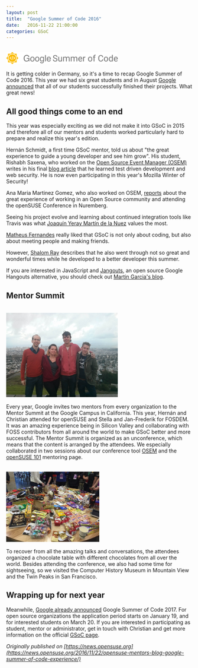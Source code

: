 ```yaml
---
layout: post
title:  "Google Summer of Code 2016"
date:   2016-11-22 21:00:00
categories: GSoC
---
```


<br>
  <img src="/img/gsoc.png" alt="Google Summer of Code" style="max-width: 60%; margin: 0 auto;" class="img-responsive"/>
<br>

It is getting colder in Germany, so it's a time to recap Google Summer of Code 2016. 
This year we had six great students and in August [Google announced](https://summerofcode.withgoogle.com/archive/2016/organizations/5377981685956608/) that all of our students successfully finished their projects. 
What great news!

## All good things come to an end
This year was especially exciting as we did not make it into GSoC in 2015 and therefore all of our mentors and students worked particularly hard to prepare and realize this year's edition.

Hernán Schmidt, a first time GSoC mentor, told us about "the great experience to guide a young developer and see him grow". 
His student, Rishabh Saxena, who worked on the [Open Source Event Manager (OSEM)](http://osem.io/) writes in his final [blog article](https://rishabhstr.wordpress.com/2016/08/14/gsoc-16-last-week/) that he learned test driven development and web security. 
He is now even participating in this year's Mozilla Winter of Security!

Ana Maria Martinez Gomez, who also worked on OSEM, [reports](https://gsocwithopensuse.wordpress.com/2016/08/23/gsoc-comes-to-an-end/) about the great experience of working in an Open Source community and attending the openSUSE Conference in Nuremberg.

Seeing his project evolve and learning about continued integration tools like Travis was what [Joaquín Yeray Martín de la Nuez](https://joaquinyeray.me/2016/08/17/finishing-my-gsoc-project/) values the most.

[Matheus Fernandes](http://msfernandes.github.io/blog/2016/08/20/Final-evaluation) really liked that GSoC is not only about coding, but also about meeting people and making friends.

However, [Shalom Ray](https://shalom7blog.wordpress.com/2016/08/23/there-is-no-real-ending/) describes that he also went through not so great and wonderful times while he developed to a better developer this summer.

If you are interested in JavaScript and [Jangouts](https://github.com/jangouts/jangouts), an open source Google Hangouts alternative, you should check out [Martin Garcia's blog](https://thingsofgeek.com/).

## Mentor Summit

<br>
  <img src="/img/sfo.jpeg" alt="Twin Peak Group Picture" style="max-width: 60%; margin: 0 auto;" class="img-responsive"/>
<br>

Every year, Google invites two mentors from every organization to the Mentor Summit at the Google Campus in California. 
This year, Hernán and Christian attended for openSUSE and Stella and Jan-Frederik for FOSDEM. 
It was an amazing experience being in Silicon Valley and collaborating with FOSS contributors from all around the world to make GSoC better and more successful. 
The Mentor Summit is organized as an unconference, which means that the content is arranged by the attendees. 
We especially collaborated in two sessions about our conference tool [OSEM](http://osem.io) and the [openSUSE 101](http://101.opensuse.org) mentoring page. 

<br>
  <img src="/img/gsoc-chocolate.jpeg" alt="Chocolate Table" style="max-width: 50%; margin: 0 auto;" class="img-responsive"/>
<br>

To recover from all the amazing talks and conversations, the attendees organized a chocolate table with different chocolates from all over the world. 
Besides attending the conference, we also had some time for sightseeing, so we visited the Computer History Museum in Mountain View and the Twin Peaks in San Francisco.

## Wrapping up for next year
Meanwhile, [Google already announced](https://opensource.googleblog.com/2016/10/announcing-google-code-in-2016-and.html) Google Summer of Code 2017. 
For open source organizations the application period starts on January 19, and for interested students on March 20. 
If you are interested in participating as student, mentor or administrator, get in touch with Christian and get more information on the official [GSoC page](https://developers.google.com/open-source/gsoc/).

*Originally published on [https://news.opensuse.org](https://news.opensuse.org/2016/11/22/opensuse-mentors-blog-google-summer-of-code-experience/)*
<br>
<br>
